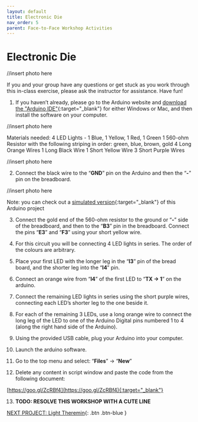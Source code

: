 ```yaml
---
layout: default
title: Electronic Die
nav_order: 5
parent: Face-to-Face Workshop Activities
---
```


# Electronic Die

//insert photo here

If you and your group have any questions or get stuck as you work through this in-class exercise, please ask the instructor for assistance.  Have fun!

1. If you haven’t already, please go to the Arduino website and [download the "Arduino IDE"](https://www.arduino.cc/en/Main/Software){:target="_blank"} for either Windows or Mac, and then install the software on your computer.

//insert photo here

Materials needed:
          4 LED Lights - 1 Blue, 1 Yellow, 1 Red, 1 Green
          1 560-ohm Resistor with the following striping in order: green, blue, brown, gold
          4 Long Orange Wires
          1 Long Black Wire
          1 Short Yellow Wire
          3 Short Purple Wires

//insert photo here

2. Connect the black wire to the “**GND**” pin on the Arduino and then the “**-**” pin on the breadboard.

//insert photo here

Note: you can check out a [simulated version](https://goo.gl/NYzKt4){:target="_blank"} of this Arduino project

3. Connect the gold end of the 560-ohm resistor to the ground or “**-**” side of the breadboard, and then to the “**B3**” pin in the breadboard. Connect the pins “**E3**” and “**F3**” using your short yellow wire.

4. For this circuit you will be connecting 4 LED lights in series. The order of the colours are arbitrary.

5. Place your first LED with the longer leg in the “**I3**” pin of the bread board, and the shorter leg into the “**I4**” pin.

6. Connect an orange wire from “**I4**” of the first LED to “**TX -> 1**” on the arduino.

7. Connect the remaining LED lights in series using the short purple wires, connecting each LED’s shorter leg to the one beside it.

8. For each of the remaining 3 LEDs, use a long orange wire to connect the long leg of the LED to one of the Arduino Digital pins numbered 1 to 4 (along the right hand side of the Arduino).

9. Using the provided USB cable, plug your Arduino into your computer.

10. Launch the arduino software.

11. Go to the top menu and select: “**Files**” -> “**New**”

12. Delete any content in script window and paste the code from the following document:

[https://goo.gl/ZcRBf4](https://goo.gl/ZcRBf4){:target="_blank"}

13. **TODO: RESOLVE THIS WORKSHOP WITH A CUTE LINE**

[NEXT PROJECT: Light Theremin](light_theremin.html){: .btn .btn-blue }
